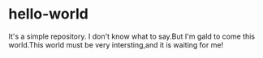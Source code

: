 # hello-world
It's a simple repository.
I don't know what to say.But I'm gald to come this world.This world must be very intersting,and it is waiting for me!
